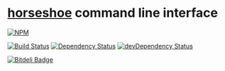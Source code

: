 # [horseshoe](https://github.com/lupomontero/horseshoe) command line interface

[![NPM](https://nodei.co/npm/horseshoe-cli.png?compact=true)](https://nodei.co/npm/horseshoe-cli/)

[![Build
Status](https://secure.travis-ci.org/lupomontero/horseshoe-cli.png)](http://travis-ci.org/lupomontero/horseshoe-cli) 
[![Dependency
Status](https://david-dm.org/lupomontero/horseshoe-cli.png)](https://david-dm.org/lupomontero/horseshoe-cli) 
[![devDependency Status](https://david-dm.org/lupomontero/horseshoe-cli/dev-status.png)](https://david-dm.org/lupomontero/horseshoe-cli#info=devDependencies)

[![Bitdeli Badge](https://d2weczhvl823v0.cloudfront.net/lupomontero/horseshoe-cli/trend.png)](https://bitdeli.com/free "Bitdeli Badge")

